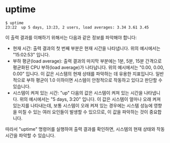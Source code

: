# uptime

```shell
$ uptime
23:22  up 5 days, 13:23, 2 users, load averages: 3.34 3.61 3.45
```

이 출력 결과를 이해하기 위해서는 다음과 같은 정보를 파악해야 합니다:

- 현재 시간: 출력 결과의 첫 번째 부분은 현재 시간을 나타냅니다. 위의 예시에서는 "15:02:53" 입니다.
- 부하 평균(load average): 출력 결과의 마지막 부분에는 1분, 5분, 15분 간격으로 평균화된 CPU 부하(load average)가 나타납니다. 위의 예시에서는 "0.00, 0.00, 0.00" 입니다. 이 값은 시스템의 현재 상태를 파악하는 데 유용한 지표입니다. 일반적으로 부하 평균이 1.0 이하이면 시스템이 안정적으로 작동하고 있다고 판단할 수 있습니다.
- 시스템이 켜져 있는 시간: "up" 다음의 값은 시스템이 켜져 있는 시간을 나타냅니다. 위의 예시에서는 "5 days, 3:20" 입니다. 이 값은 시스템이 얼마나 오래 켜져 있는지를 나타내는데, 보통 시스템이 오래 켜져 있는 경우에는 시스템 성능에 영향을 미칠 수 있는 여러 요인들이 발생할 수 있으므로, 이 값을 파악하는 것이 중요합니다.

따라서 "uptime" 명령어를 실행하여 출력 결과를 확인하면, 시스템의 현재 상태와 작동 시간을 파악할 수 있습니다.
